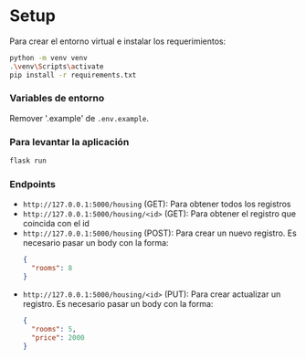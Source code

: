 # Setup

Para crear el entorno virtual e instalar los requerimientos:

```bash
python -m venv venv
.\venv\Scripts\activate
pip install -r requirements.txt
```

### Variables de entorno

Remover '.example' de `.env.example`.

### Para levantar la aplicación

```bash
flask run
```

### Endpoints

- `http://127.0.0.1:5000/housing` (GET): Para obtener todos los registros
- `http://127.0.0.1:5000/housing/<id>` (GET): Para obtener el registro que coincida con el id
- `http://127.0.0.1:5000/housing` (POST): Para crear un nuevo registro. Es necesario pasar un body con la forma:
  ```json
  {
    "rooms": 8
  }
  ```
- `http://127.0.0.1:5000/housing/<id>` (PUT): Para crear actualizar un registro. Es necesario pasar un body con la forma:
  ```json
  {
    "rooms": 5,
    "price": 2000
  }
  ```
